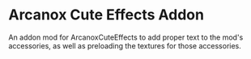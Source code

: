 # Arcanox Cute Effects Addon
An addon mod for ArcanoxCuteEffects to add proper text to the mod's accessories, as well as preloading the textures for those accessories.
